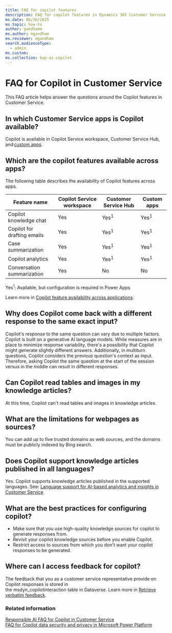```yaml
---
title: FAQ for copilot features
description: FAQ for copilot features in Dynamics 365 Customer Service.
ms.date: 06/26/2025
ms.topic: how-to
author: gandhamm
ms.author: mgandham
ms.reviewer: mgandham
search.audienceType: 
  - admin
ms.custom: 
ms.collection: bap-ai-copilot
---
```


# FAQ for Copilot in Customer Service

This FAQ article helps answer the questions around the Copilot features in Customer Service.

## In which Customer Service apps is Copilot available?  

Copilot is available in Copilot Service workspace, Customer Service Hub, and [custom apps](../administer/copilot-powerapps-settings.md). 

## Which are the copilot features available across apps?

The following table describes the availability of Copilot features across apps.

| Feature name | Copilot Service workspace | Customer Service Hub | Custom apps |
| ------- | ----- | -------- | ----- | 
| Copilot knowledge chat| Yes | Yes<sup>1</sup> | Yes<sup>1</sup> |
| Copilot for drafting emails| Yes | Yes<sup>1</sup>  |Yes<sup>1</sup> |
| Case summarization| Yes  | Yes<sup>1</sup> | Yes<sup>1</sup> |
| Copilot analytics| Yes | Yes<sup>1</sup> | Yes<sup>1</sup> |
| Conversation summarization| Yes | No | No |

Yes<sup>1</sup>: Available, but configuration is required in Power Apps 

Learn more in [Copilot feature availability across applications](/contact-center/use/copilot-feature-availability).

## Why does Copilot come back with a different response to the same exact input? 

Copilot's response to the same question can vary due to multiple factors. Copilot is built on a generative AI language models. While measures are in place to minimize response variability, there's a possibility that Copilot might generate slightly different answers. Additionally, in multiturn questions, Copilot considers the previous question's context as input. Therefore, asking Copilot the same question at the start of the session versus in the middle can result in different responses.

## Can Copilot read tables and images in my knowledge articles?
 At this time, Copilot can't read tables and images in knowledge articles. 

## What are the limitations for webpages as sources? 

You can add up to five trusted domains as web sources, and the domains must be publicly indexed by Bing search. 

## Does Copilot support knowledge articles published in all languages? 

Yes. Copilot supports knowledge articles published in the supported languages. See: 
[Language support for AI-based analytics and insights in Customer Service](cs-region-availability-service-limits.md#language-support-for-ai-based-analytics-and-insights-in-customer-service)

## What are the best practices for configuring copilot?
 
- Make sure that you use high-quality knowledge sources for copilot to generate responses from.
- Revisit your copilot knowledge sources before you enable Copilot.
- Restrict access to sources from which you don't want your copilot responses to be generated.

## Where can I access feedback for copilot?
The feedback that you as a customer service representative provide on Copilot responses is stored in  
the msdyn_copilotinteraction table in Dataverse. Learn more in [Retrieve verbatim feedback](../develop/download-copilot-transcript-data.md#retrieve-verbatim-feedback).

### Related information

[Responsible AI FAQ for Copilot in Customer Service](../implement/faq-responsible-ai-copilot.md)  
[FAQ for Copilot data security and privacy in Microsoft Power Platform](/power-platform/faqs-copilot-data-security-privacy)  
